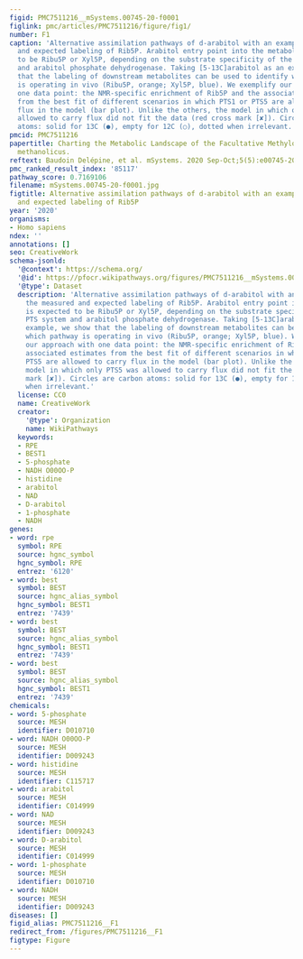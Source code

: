 ```yaml
---
figid: PMC7511216__mSystems.00745-20-f0001
figlink: pmc/articles/PMC7511216/figure/fig1/
number: F1
caption: 'Alternative assimilation pathways of d-arabitol with an example of the measured
  and expected labeling of Rib5P. Arabitol entry point into the metabolism is expected
  to be Ribu5P or Xyl5P, depending on the substrate specificity of the PTS system
  and arabitol phosphate dehydrogenase. Taking [5-13C]arabitol as an example, we show
  that the labeling of downstream metabolites can be used to identify which pathway
  is operating in vivo (Ribu5P, orange; Xyl5P, blue). We exemplify our approach with
  one data point: the NMR-specific enrichment of Rib5P and the associated estimates
  from the best fit of different scenarios in which PTS1 or PTS5 are allowed to carry
  flux in the model (bar plot). Unlike the others, the model in which only PTS5 was
  allowed to carry flux did not fit the data (red cross mark [✘]). Circles are carbon
  atoms: solid for 13C (●), empty for 12C (○), dotted when irrelevant.'
pmcid: PMC7511216
papertitle: Charting the Metabolic Landscape of the Facultative Methylotroph Bacillus
  methanolicus.
reftext: Baudoin Delépine, et al. mSystems. 2020 Sep-Oct;5(5):e00745-20.
pmc_ranked_result_index: '85117'
pathway_score: 0.7169106
filename: mSystems.00745-20-f0001.jpg
figtitle: Alternative assimilation pathways of d-arabitol with an example of the measured
  and expected labeling of Rib5P
year: '2020'
organisms:
- Homo sapiens
ndex: ''
annotations: []
seo: CreativeWork
schema-jsonld:
  '@context': https://schema.org/
  '@id': https://pfocr.wikipathways.org/figures/PMC7511216__mSystems.00745-20-f0001.html
  '@type': Dataset
  description: 'Alternative assimilation pathways of d-arabitol with an example of
    the measured and expected labeling of Rib5P. Arabitol entry point into the metabolism
    is expected to be Ribu5P or Xyl5P, depending on the substrate specificity of the
    PTS system and arabitol phosphate dehydrogenase. Taking [5-13C]arabitol as an
    example, we show that the labeling of downstream metabolites can be used to identify
    which pathway is operating in vivo (Ribu5P, orange; Xyl5P, blue). We exemplify
    our approach with one data point: the NMR-specific enrichment of Rib5P and the
    associated estimates from the best fit of different scenarios in which PTS1 or
    PTS5 are allowed to carry flux in the model (bar plot). Unlike the others, the
    model in which only PTS5 was allowed to carry flux did not fit the data (red cross
    mark [✘]). Circles are carbon atoms: solid for 13C (●), empty for 12C (○), dotted
    when irrelevant.'
  license: CC0
  name: CreativeWork
  creator:
    '@type': Organization
    name: WikiPathways
  keywords:
  - RPE
  - BEST1
  - 5-phosphate
  - NADH O00OO-P
  - histidine
  - arabitol
  - NAD
  - D-arabitol
  - 1-phosphate
  - NADH
genes:
- word: rpe
  symbol: RPE
  source: hgnc_symbol
  hgnc_symbol: RPE
  entrez: '6120'
- word: best
  symbol: BEST
  source: hgnc_alias_symbol
  hgnc_symbol: BEST1
  entrez: '7439'
- word: best
  symbol: BEST
  source: hgnc_alias_symbol
  hgnc_symbol: BEST1
  entrez: '7439'
- word: best
  symbol: BEST
  source: hgnc_alias_symbol
  hgnc_symbol: BEST1
  entrez: '7439'
chemicals:
- word: 5-phosphate
  source: MESH
  identifier: D010710
- word: NADH O00OO-P
  source: MESH
  identifier: D009243
- word: histidine
  source: MESH
  identifier: C115717
- word: arabitol
  source: MESH
  identifier: C014999
- word: NAD
  source: MESH
  identifier: D009243
- word: D-arabitol
  source: MESH
  identifier: C014999
- word: 1-phosphate
  source: MESH
  identifier: D010710
- word: NADH
  source: MESH
  identifier: D009243
diseases: []
figid_alias: PMC7511216__F1
redirect_from: /figures/PMC7511216__F1
figtype: Figure
---
```

